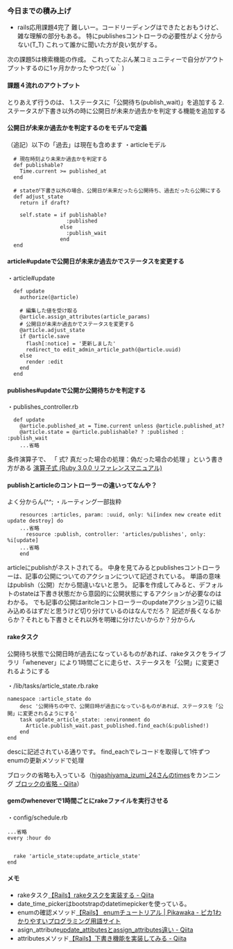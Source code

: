 ### 今日までの積み上げ
- rails応用課題4完了
難しいー。コードリーディングはできたとおもうけど、雑な理解の部分もある。
特にpublishesコントローラの必要性がよく分からない(T_T)
これって誰かに聞いた方が良い気がする。

次の課題5は検索機能の作成。
これってたぶん某コミュニティーで自分がアウトプットするのに1ヶ月かかったやつだ(´ω｀)

#### 課題４流れのアウトプット
とりあえず行うのは、
1.ステータスに「公開待ち(publish_wait)」を追加する
2.ステータスが下書き以外の時に公開日が未来か過去かを判定する機能を追加する
#### 公開日が未来か過去かを判定するのをモデルで定義
（追記）以下の「過去」は現在も含めます
・articleモデル
```
  # 現在時刻より未来か過去かを判定する
  def publishable?
    Time.current >= published_at
  end

  # stateが下書き以外の場合、公開日が未来だったら公開待ち、過去だったら公開にする
  def adjust_state
    return if draft?

    self.state = if publishable?
                   :published
                 else
                   :publish_wait
                 end
  end
```
#### article#updateで公開日が未来か過去かでステータスを変更する
・article#update
```
  def update
    authorize(@article)

    # 編集した値を受け取る
    @article.assign_attributes(article_params)
    # 公開日が未来か過去かでステータスを変更する
    @article.adjust_state
    if @article.save
      flash[:notice] = '更新しました'
      redirect_to edit_admin_article_path(@article.uuid)
    else
      render :edit
    end
  end
```

#### publishes#updateで公開か公開待ちかを判定する
・publishes_controller.rb
```
  def update
    @article.published_at = Time.current unless @article.published_at?
    @article.state = @article.publishable? ? :published : :publish_wait
    ...省略
```
条件演算子で、 「 式? 真だった場合の処理：偽だった場合の処理 」という書き方がある [演算子式 \(Ruby 3\.0\.0 リファレンスマニュアル\)](https://docs.ruby-lang.org/ja/latest/doc/spec=2foperator.html)

#### publishとarticleのコントローラーの違いってなんや？
よく分からん(^^;
・ルーティング一部抜粋
```
    resources :articles, param: :uuid, only: %i[index new create edit update destroy] do
    ...省略
      resource :publish, controller: 'articles/publishes', only: %i[update]
    ...省略
    end
```
articleにpublishがネストされてる。
中身を見てみるとpublishesコントローラーは、記事の公開についてのアクションについて記述されている。
単語の意味はpublish（公開）だから間違いないと思う。
記事を作成してみると、デフォルトのstateは下書き状態だから意図的に公開状態にするアクションが必要なのはわかる。
でも記事の公開はaritcleコントローラーのupdateアクション辺りに組み込めるはずだと思うけど切り分けているのはなんでだろ？
記述が長くなるからか？それとも下書きとそれ以外を明確に分けたいからか？分からん
#### rakeタスク
公開待ち状態で公開日時が過去になっているものがあれば、rakeタスクをライブラリ「whenever」により1時間ごとに走らせ、ステータスを「公開」に変更されるようにする

・/lib/tasks/article_state.rb.rake
```
namespace :article_state do
    desc '公開待ちの中で、公開日時が過去になっているものがあれば、ステータスを「公開」に変更されるようにする'
    task update_article_state: :environment do
      Article.publish_wait.past_published.find_each(&:published!)
    end
end
```
descに記述されている通りです。
find_eachでレコードを取得して1件ずつenumの更新メソッドで処理

ブロックの省略も入っている（[higashiyama_izumi_24さんのtimes](https://chat.runteq.jp/runteq/pl/f583rd6o3fd3ueat5tg44qamgo)をカンニング [ブロックの省略 \- Qiita](https://qiita.com/ntakuya/items/b39ba2520d17016b7b58)）

#### gemのwheneverで1時間ごとにrakeファイルを実行させる

・config/schedule.rb
```
...省略
every :hour do


  rake 'article_state:update_article_state'
end
```
#### メモ
- rakeタスク[【Rails】rakeタスクを実装する \- Qiita](https://qiita.com/d0ne1s/items/eb83f44b6f9e23de0b0d)
- date_time_pickerはbootstrapのdatetimepickerを使っている。
- enumの確認メソッド[【Rails】 enumチュートリアル \| Pikawaka \- ピカ1わかりやすいプログラミング用語サイト](https://pikawaka.com/rails/enum#%E7%A2%BA%E8%AA%8D%E3%83%A1%E3%82%BD%E3%83%83%E3%83%89)
- asign_attribute[update\_attibutesとassign\_attributes違い \- Qiita](https://qiita.com/ryuuuuuuuuuu/items/d0819cc46976cdde8731)
- attributesメソッド[【Rails】下書き機能を実装してみる \- Qiita](https://qiita.com/mi-1109/items/4d81992fbae6f2067a82)